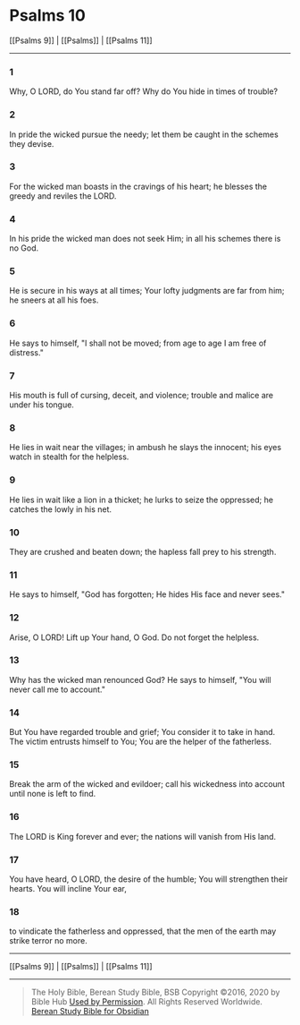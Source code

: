 # Psalms 10

[[Psalms 9]] | [[Psalms]] | [[Psalms 11]]

---

### 1
Why, O LORD, do You stand far off? Why do You hide in times of trouble?

### 2
In pride the wicked pursue the needy; let them be caught in the schemes they devise.

### 3
For the wicked man boasts in the cravings of his heart; he blesses the greedy and reviles the LORD.

### 4
In his pride the wicked man does not seek Him; in all his schemes there is no God.

### 5
He is secure in his ways at all times; Your lofty judgments are far from him; he sneers at all his foes.

### 6
He says to himself, "I shall not be moved; from age to age I am free of distress."

### 7
His mouth is full of cursing, deceit, and violence; trouble and malice are under his tongue.

### 8
He lies in wait near the villages; in ambush he slays the innocent; his eyes watch in stealth for the helpless.

### 9
He lies in wait like a lion in a thicket; he lurks to seize the oppressed; he catches the lowly in his net.

### 10
They are crushed and beaten down; the hapless fall prey to his strength.

### 11
He says to himself, "God has forgotten; He hides His face and never sees."

### 12
Arise, O LORD! Lift up Your hand, O God. Do not forget the helpless.

### 13
Why has the wicked man renounced God? He says to himself, "You will never call me to account."

### 14
But You have regarded trouble and grief; You consider it to take in hand. The victim entrusts himself to You; You are the helper of the fatherless.

### 15
Break the arm of the wicked and evildoer; call his wickedness into account until none is left to find.

### 16
The LORD is King forever and ever; the nations will vanish from His land.

### 17
You have heard, O LORD, the desire of the humble; You will strengthen their hearts. You will incline Your ear,

### 18
to vindicate the fatherless and oppressed, that the men of the earth may strike terror no more.

---

[[Psalms 9]] | [[Psalms]] | [[Psalms 11]]

---

> The Holy Bible, Berean Study Bible, BSB
> Copyright &copy;2016, 2020 by Bible Hub
> [Used by Permission](https://berean.bible/terms.htm). All Rights Reserved Worldwide.
> [Berean Study Bible for Obsidian](https://github.com/gapmiss/berean-study-bible-for-obsidian)</small>


